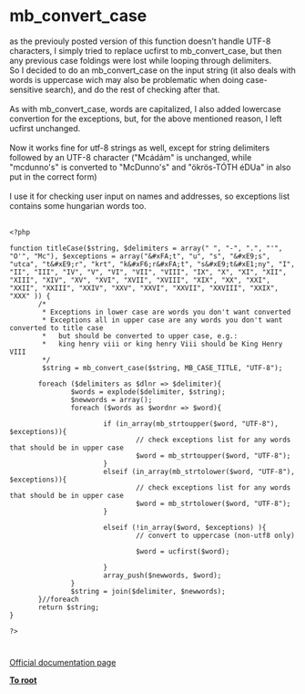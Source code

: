 # mb_convert_case



as the previouly posted version of this function doesn&apos;t handle UTF-8 characters, I simply tried to replace ucfirst to mb_convert_case, but then any previous case foldings were lost while looping through delimiters. <br>So I decided to do an mb_convert_case on the input string (it also deals with words is uppercase wich may also be problematic when doing case-sensitive search), and do the rest of checking after that.<br><br>As with mb_convert_case, words are capitalized, I also added lowercase convertion for the exceptions, but, for the above mentioned reason, I left ucfirst unchanged.<br><br>Now it works fine for utf-8 strings as well, except for string delimiters followed by an UTF-8 character ("Mc&#xE1;d&#xE1;m" is unchanged, while "mcdunno&apos;s" is converted to "McDunno&apos;s" and "&#xF6;kr&#xF6;s-T&#xD3;TH &#xE9;DUa" in also put in the correct form)<br><br>I use it for checking user input on names and addresses, so exceptions list contains some hungarian words too.<br><br>

```
<?php

function titleCase($string, $delimiters = array(" ", "-", ".", "'", "O'", "Mc"), $exceptions = array("&#xFA;t", "u", "s", "&#xE9;s", "utca", "t&#xE9;r", "krt", "k&#xF6;r&#xFA;t", "s&#xE9;t&#xE1;ny", "I", "II", "III", "IV", "V", "VI", "VII", "VIII", "IX", "X", "XI", "XII", "XIII", "XIV", "XV", "XVI", "XVII", "XVIII", "XIX", "XX", "XXI", "XXII", "XXIII", "XXIV", "XXV", "XXVI", "XXVII", "XXVIII", "XXIX", "XXX" )) {
       /*
        * Exceptions in lower case are words you don't want converted
        * Exceptions all in upper case are any words you don't want converted to title case
        *   but should be converted to upper case, e.g.:
        *   king henry viii or king henry Viii should be King Henry VIII
        */
        $string = mb_convert_case($string, MB_CASE_TITLE, "UTF-8");

       foreach ($delimiters as $dlnr => $delimiter){
               $words = explode($delimiter, $string);
               $newwords = array();
               foreach ($words as $wordnr => $word){
               
                       if (in_array(mb_strtoupper($word, "UTF-8"), $exceptions)){
                               // check exceptions list for any words that should be in upper case
                               $word = mb_strtoupper($word, "UTF-8");
                       }
                       elseif (in_array(mb_strtolower($word, "UTF-8"), $exceptions)){
                               // check exceptions list for any words that should be in upper case
                               $word = mb_strtolower($word, "UTF-8");
                       }
                       
                       elseif (!in_array($word, $exceptions) ){
                               // convert to uppercase (non-utf8 only)
                             
                               $word = ucfirst($word);
                               
                       }
                       array_push($newwords, $word);
               }
               $string = join($delimiter, $newwords);
       }//foreach
       return $string;
} 

?>
```
  

#

[Official documentation page](https://www.php.net/manual/en/function.mb-convert-case.php)

**[To root](/README.md)**